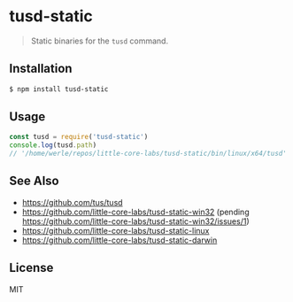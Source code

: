 tusd-static
===========

> Static binaries for the `tusd` command.

## Installation

```sh
$ npm install tusd-static
```

## Usage

```js
const tusd = require('tusd-static')
console.log(tusd.path)
// '/home/werle/repos/little-core-labs/tusd-static/bin/linux/x64/tusd'
```

## See Also

* https://github.com/tus/tusd
* https://github.com/little-core-labs/tusd-static-win32 (pending https://github.com/little-core-labs/tusd-static-win32/issues/1)
* https://github.com/little-core-labs/tusd-static-linux
* https://github.com/little-core-labs/tusd-static-darwin

## License

MIT
